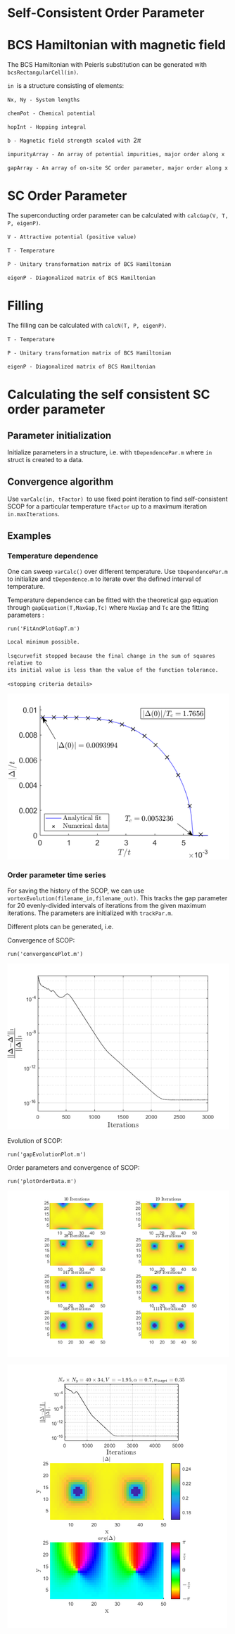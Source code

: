 # Self-Consistent Order Parameter
  
# BCS Hamiltonian with magnetic field


The BCS Hamiltonian with Peierls substitution can be generated with `bcsRectangularCell(in)`.




`in `is a structure consisting of elements:




`Nx, Ny - System lengths`




`chemPot - Chemical potential`




`hopInt - Hopping integral`




`b - Magnetic field strength scaled with `$2\pi$




`impurityArray - An array of potential impurities, major order along x`




`gapArray - An array of on-site SC order parameter, major order along x`


  
# SC Order Parameter


The superconducting order parameter can be calculated with `calcGap(V, T, P, eigenP)`.




`V - Attractive potential (positive value)`




`T - Temperature`




`P - Unitary transformation matrix of BCS Hamiltonian`




`eigenP - Diagonalized matrix of BCS Hamiltonian `


  
# Filling


The filling can be calculated with `calcN(T, P, eigenP)`.




`T - Temperature`




`P - Unitary transformation matrix of BCS Hamiltonian`




`eigenP - Diagonalized matrix of BCS Hamiltonian `


  
# Calculating the self consistent SC order parameter
  
## Parameter initialization


Initialize parameters in a structure, i.e. with `tDependencePar.m` where  `in` struct is created to a data.


## Convergence algorithm


Use `varCalc(in, tFactor) `to use fixed point iteration to find self-consistent SCOP for a particular temperature `tFactor` up to a maximum iteration `in.maxIterations`.


## Examples
### Temperature dependence


One can sweep `varCalc()` over different temperature. Use `tDependencePar.m` to initialize and `tDependence.m` to iterate over the defined interval of temperature.




Temperature dependence can be fitted with the theoretical gap equation through `gapEquation(T,MaxGap,Tc)` where `MaxGap` and `Tc` are the fitting parameters :



```matlab:Code
run('FitAndPlotGapT.m')
```


```text:Output
Local minimum possible.

lsqcurvefit stopped because the final change in the sum of squares relative to 
its initial value is less than the value of the function tolerance.

<stopping criteria details>
```


![figure_0.png](selfconsistency_images/figure_0.png)

### Order parameter time series


For saving the history of the SCOP, we can use `vortexEvolution(filename_in,filename_out)`. This tracks the gap parameter for 20 evenly-divided intervals of iterations from the given maximum iterations. The parameters are initialized with `trackPar.m`.




Different plots can be generated, i.e.




Convergence of SCOP:



```matlab:Code
run('convergencePlot.m')
```


![figure_1.png](selfconsistency_images/figure_1.png)



Evolution of SCOP:



```matlab:Code
run('gapEvolutionPlot.m')
```



Order parameters and convergence of SCOP:



```matlab:Code
run('plotOrderData.m')
```


![figure_2.png](selfconsistency_images/figure_2.png)


![figure_3.png](selfconsistency_images/figure_3.png)


